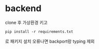 # backend
clone 후
가상환경 키고
```
pip install -r requirements.txt
```
로 패키지 설치
오류나면
backport랑 typing 제외
